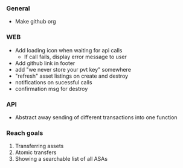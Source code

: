 ### General

- Make github org

### WEB

- Add loading icon when waiting for api calls
  - If call fails, display error message to user
- Add github link in footer
- add "we never store your pvt key" somewhere
- "refresh" asset listings on create and destroy
- notifications on sucessful calls
- confirmation msg for destroy

### API

- Abstract away sending of different transactions into one function

### Reach goals

1. Transferring assets
2. Atomic transfers
3. Showing a searchable list of all ASAs
